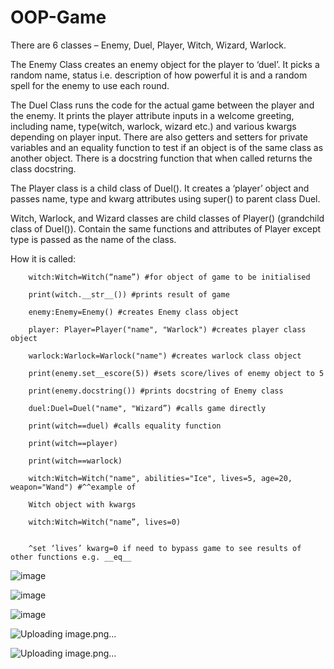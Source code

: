 # OOP-Game  
There are 6 classes – Enemy, Duel, Player, Witch, Wizard, Warlock.

The Enemy Class creates an enemy object for the player to ‘duel’. It picks a random name, status i.e. description of how powerful it is and a random spell for the enemy to use each round.

The Duel Class runs the code for the actual game between the player and the enemy. It prints the
player attribute inputs in a welcome greeting, including name, type(witch, warlock, wizard etc.) and
various kwargs depending on player input. There are also getters and setters for private variables
and an equality function to test if an object is of the same class as another object. There is a docstring function that when called returns the class docstring.

The Player class is a child class of Duel(). It creates a ‘player’ object and passes name, type and kwarg
attributes using super() to parent class Duel.

Witch, Warlock, and Wizard classes are child classes of Player() (grandchild class of Duel()). Contain
the same functions and attributes of Player except type is passed as the name of the class.

How it is called:

        witch:Witch=Witch(“name”) #for object of game to be initialised
        
        print(witch.__str__()) #prints result of game
        
        enemy:Enemy=Enemy() #creates Enemy class object
        
        player: Player=Player("name", "Warlock") #creates player class object
        
        warlock:Warlock=Warlock("name") #creates warlock class object
        
        print(enemy.set__escore(5)) #sets score/lives of enemy object to 5
        
        print(enemy.docstring()) #prints docstring of Enemy class
        
        duel:Duel=Duel("name", "Wizard”) #calls game directly
        
        print(witch==duel) #calls equality function
        
        print(witch==player)
        
        print(witch==warlock)
        
        witch:Witch=Witch("name", abilities="Ice", lives=5, age=20, weapon="Wand") #^^example of
        
        Witch object with kwargs
        
        witch:Witch=Witch("name”, lives=0)

        
        ^set ‘lives’ kwarg=0 if need to bypass game to see results of other functions e.g. __eq__

![image](https://github.com/EimearKingston/OOP-Game/assets/144938447/d63ae142-7f40-4d3b-bd79-af16ef53cd34)


![image](https://github.com/EimearKingston/OOP-Game/assets/144938447/268ddeb8-10db-4dea-a110-ffb107e3ed88)  

![image](https://github.com/EimearKingston/OOP-Game/assets/144938447/72fe5328-e591-49aa-a4a2-c28406801332)  

![Uploading image.png…]()

![Uploading image.png…]()


        


